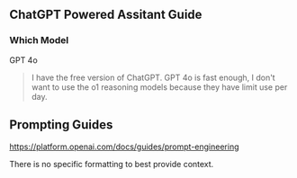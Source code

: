 ## ChatGPT Powered Assitant Guide

### Which Model

GPT 4o

> I have the free version of ChatGPT.  GPT 4o is fast enough, I don't want to use the o1 reasoning models because they have limit use per day.

## Prompting Guides

https://platform.openai.com/docs/guides/prompt-engineering

There is no specific formatting to best provide context.